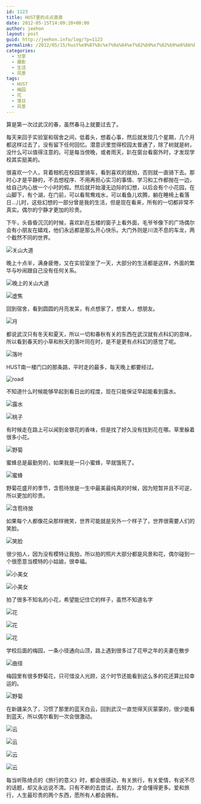 ```yaml
---
id: 1123
title: HUST里的点点滴滴
date: 2012-05-15T14:09:20+00:00
author: jeehon
layout: post
guid: http://jeehon.info/log/?p=1123
permalink: /2012/05/15/hust%e9%87%8c%e7%9a%84%e7%82%b9%e7%82%b9%e6%bb%b4%e6%bb%b4/
categories:
  - 分享
  - 摄影
  - 生活
  - 风景
tags:
  - HUST
  - 梅园
  - 花
  - 落日
  - 风景
---
```

算是第一次过武汉的春，虽然春马上就要过去了。

每天来回于实验室和宿舍之间，低着头，想着心事，然后就发现几个星期，几个月都这样过去了，没有留下任何回忆。潜意识里觉得校园太普通了，除了树就是树，没什么可以值得注意的。可是每当傍晚，或者雨天，趴在窗台看窗外时，才发现学校其实挺美的。

很喜欢一个人，背着相机在校园里骑车，看到喜欢的就拍，否则就一直骑下去。那时心才是平静的，不去想程序、不用再担心实习的事情、学习和工作都抛在一边，给自己内心放一个小时的假。然后就开始漫无边际的幻想，以后会有个小花园，在山脚下，有个湖，在门前，可以看鸳鸯戏水，可以看鱼儿欢腾，躺在睡椅上看落日&#8230;儿时，这些幻想的一部分曾是我的生活，但是现在看来，所有的一切都非常不真实。偶尔的宁静才更加的珍贵。

下午，头昏昏沉沉的时候，喜欢趴在五楼的窗子上看外面，毛爷爷像下的广场偶尔会有小朋友在嬉戏，他们永远都是那么开心快乐。大门外则是川流不息的车龙，两个截然不同的世界。<!--more-->


  
![关山大道](http://fmn.rrimg.com/fmn060/20120515/2025/large_NLsG_69a10000007e118d.jpg)

晚上十点半，满身疲倦，又在实验室坐了一天，大部分的生活都是这样，外面的繁华与吵闹跟自己没有任何关系。
  
![晚上的关山大道](http://fmn.rrimg.com/fmn062/20120515/2015/large_grGk_3aaf000014b2118c.jpg)
  
![虚焦](http://fmn.rrimg.com/fmn064/20120515/2025/large_jblB_6f0600000e44125e.jpg)

回到宿舍，看到圆圆的月亮发呆，有点想家了，想爱人，想朋友。
  
![月](http://fmn.rrimg.com/fmn060/20120515/2015/large_QfnV_436400000f92125c.jpg)

都说武汉只有冬天和夏天，所以一切和春秋有关的东西在武汉就有点科幻的意味，所以看到春天的小草和秋天的落叶同在时，是不是更有点科幻的感觉了呢。
  
![落叶](http://fmn.rrimg.com/fmn061/20120515/2015/large_TXj4_4ea200001004125d.jpg)

HUST南一楼门口的那条路，平时走的最多，每天晚上都要经过。
  
![road](http://fmn.rrimg.com/fmn060/20120515/2015/large_V0Vm_11ed000005411191.jpg)

不知道什么时候能够早起到看日出的程度，现在只能保证早起能看到露水。
  
![露水](http://fmn.rrimg.com/fmn056/20120515/2015/large_RK4D_1ac3000004c81190.jpg)
  
![桃子](http://fmn.rrimg.com/fmn060/20120515/2015/large_DiHN_1fa800000934118f.jpg)

有时候走在路上可以闻到金银花的香味，但是找了好久没有找到花在哪。草里躲着很多小花。
  
![野菊](http://fmn.rrfmn.com/fmn058/20120515/2015/large_mGuP_75db0000011e125e.jpg)

蜜蜂总是最勤劳的，如果我是一只小蜜蜂，早就饿死了。
  
![蜜蜂](http://fmn.rrimg.com/fmn060/20120515/2015/large_0j6a_4678000009be125c.jpg)

野菊花盛开的季节，含苞待放是一生中最美最纯真的时候，因为短暂并且不可逆，所以更加的珍贵。
  
![含苞待放](http://fmn.rrimg.com/fmn059/20120515/2010/large_TVBY_7956000005ff125b.jpg)

如果每个人都像花朵那样微笑，世界可能就是另外一个样子了，世界很需要人们的笑脸。
  
![笑脸](http://fmn.rrimg.com/fmn060/20120515/2015/large_kKl0_109f000008251191.jpg)

很少拍人，因为没有模特让我拍，所以拍的照片大部分都是风景和花，偶尔碰到一个很愿意当模特的小姑娘，很幸福。
  
![小美女](http://fmn.rrimg.com/fmn059/20120515/2025/large_ta2R_140200000f2f1190.jpg)
  
![小美女](http://fmn.rrimg.com/fmn064/20120515/2025/large_Wg3Y_4a9d000000a2125c.jpg)

拍了很多不知名的小花，希望能记住它的样子，虽然不知道名字
  
![花](http://fmn.rrimg.com/fmn061/20120515/2015/large_IR9d_6727000004fd118d.jpg)
  
![花](http://fmn.rrimg.com/fmn062/20120515/2015/large_DbTJ_73d80000056d125e.jpg)
  
![花](http://fmn.rrfmn.com/fmn058/20120515/2015/large_4ZtR_565200000528125d.jpg)

学校后面的梅园，一条小径通向山顶，路上遇到很多过了花甲之年的夫妻在散步
  
![曲径](http://fmn.rrimg.com/fmn062/20120515/2030/large_5Xmq_694200000109118d.jpg)

梅园里有很多野菊花，只可惜没人光顾，这个时节还能看到这么多的花还算比较幸运的。
  
![野菊](http://fmn.rrimg.com/fmn064/20120515/2030/large_EyXi_0f8000000ab41191.jpg)

在新疆呆久了，习惯了那里的蓝天白云，回到武汉一直觉得天灰蒙蒙的，很少能看到蓝天，所以偶尔看到一次会很激动。
  
![云](http://fmn.rrimg.com/fmn063/20120515/2015/large_u1dV_2d1000000fb3118e.jpg)
  
![云](http://fmn.rrimg.com/fmn061/20120515/2015/large_YnmD_42c2000005ad118c.jpg)
  
![云](http://fmn.rrimg.com/fmn062/20120515/2015/large_yBMk_7bba000001b0125b.jpg)
  
![云](http://fmn.rrimg.com/fmn057/20120515/2015/large_v8bD_1410000000fc1191.jpg)

每当听陈绮贞的《旅行的意义》时，都会很感动，有关旅行，有关爱情，有说不尽的话题，却又永远说不清。只有不断的去尝试，去努力，才会懂得更多。爱和旅行，人生最珍贵的两个东西，愿所有人都会拥有。